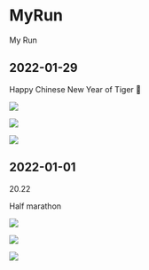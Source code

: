 # MyRun

My Run

## 2022-01-29

Happy Chinese New Year of Tiger 🐯

![](image/2022/20220129_01.jpg)

![](image/2022/20220129_02.jpg)

![](image/2022/20220129_03.jpg)

## 2022-01-01

20.22

Half marathon

![](image/2022/20220101_01.jpg)

![](image/2022/20220101_02.jpg)

![](image/2022/20220101_03.png)
